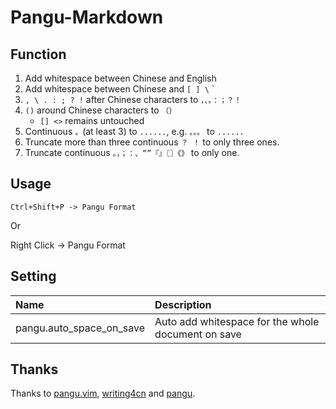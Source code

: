 # Pangu-Markdown 

## Function

1. Add whitespace between Chinese and English
2. Add whitespace between Chinese and `[ ] \` `
3. `, \ . : ; ? !` after Chinese characters to `，、。：；？！`
4. `()` around Chinese characters to `（）`
	- `[] <>` remains untouched
5. Continuous `。`(at least 3) to `......`, e.g. `。。。` to `......`
6. Truncate more than three continuous `？ ！` to only three ones.
7. Truncate continuous `。，；：、“”『』〖〗《》` to only one.

## Usage

```
Ctrl+Shift+P -> Pangu Format
```

Or

Right Click -> Pangu Format

## Setting

| Name                     | Description                                        |
|:-------------------------|:---------------------------------------------------|
| pangu.auto_space_on_save | Auto add whitespace for the whole document on save |

## Thanks

Thanks to [pangu.vim](https://github.com/hotoo/pangu.vim), [writing4cn](https://marketplace.visualstudio.com/items?itemName=twocucao.writing4cn) and [pangu](https://marketplace.visualstudio.com/items?itemName=halfcrazy.pangu).